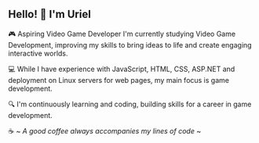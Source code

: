 ## Hello! 👋 I'm Uriel ##

🎮 Aspiring Video Game Developer
I'm currently studying Video Game Development, improving my skills to bring ideas to life and create engaging interactive worlds.

💻 While I have experience with JavaScript, HTML, CSS, ASP.NET and deployment on Linux servers for web pages, my main focus is game development.

🔍 I'm continuously learning and coding, building skills for a career in game development.

☕ ~ _A good coffee always accompanies my lines of code_ ~ 


<!--
**UrieLara/urielara** is a ✨ _special_ ✨ repository because its `README.md` (this file) appears on your GitHub profile.

Here are some ideas to get you started:

- 🔭 I’m currently working on ...
- 🌱 I’m currently learning ...
- 👯 I’m looking to collaborate on ...
- 🤔 I’m looking for help with ...
- 💬 Ask me about ...
- 📫 How to reach me: ...
- 😄 Pronouns: ...
- ⚡ Fun fact: ...
-->
